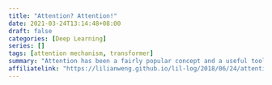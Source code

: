 ```yaml
---
title: "Attention? Attention!"
date: 2021-03-24T13:14:48+08:00
draft: false
categories: [Deep Learning]
series: []
tags: [attention mechanism, transformer]
summary: "Attention has been a fairly popular concept and a useful tool in the deep learning community in recent years. In this post, we are gonna look into how attention was invented, and various attention mechanisms and models, such as transformer and SNAIL."
affiliatelink: "https://lilianweng.github.io/lil-log/2018/06/24/attention-attention.html"
---
```

